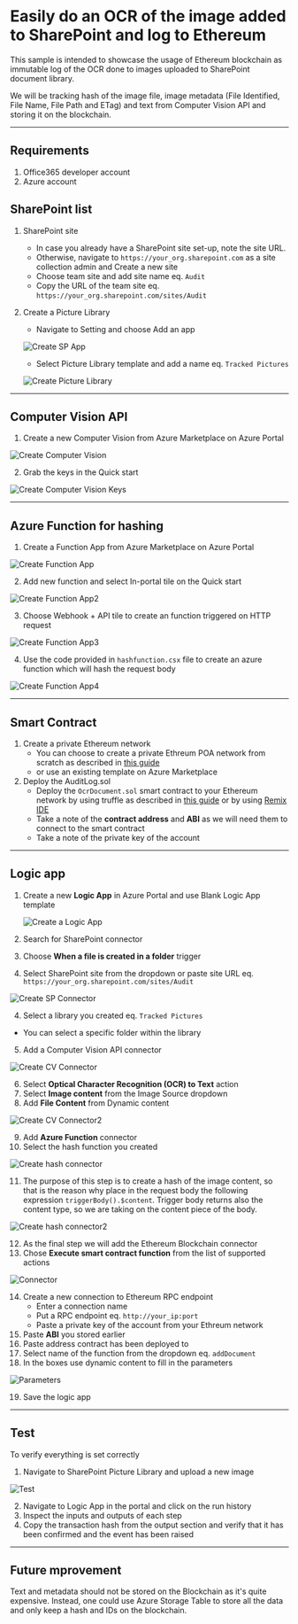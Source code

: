 # Easily do an OCR of the image added to SharePoint and log to Ethereum

This sample is intended to showcase the usage of Ethereum blockchain as immutable log of the OCR done to images uploaded to  SharePoint document library.

We will be tracking hash of the image file, image metadata (File Identified, File Name, File Path and ETag) and text from Computer Vision API and storing it on the blockchain.

---
## Requirements 
1. Office365 developer account
2. Azure account

## SharePoint list

1. SharePoint site
    - In case you already have a SharePoint site set-up, note the site URL.
    - Otherwise, navigate to `https://your_org.sharepoint.com` as a site collection admin and Create a new site
    - Choose team site and add site name eq. `Audit`
    - Copy the URL of the team site eq. `https://your_org.sharepoint.com/sites/Audit`

2. Create a Picture Library
    - Navigate to Setting and choose Add an app

    ![Create SP App](./resources/sharepoint01.png)

    - Select Picture Library template and add a name eq. `Tracked Pictures`

    ![Create Picture Library](./resources/sharepoint02.png)

---

## Computer Vision API

1. Create a new Computer Vision from Azure Marketplace on Azure Portal

![Create Computer Vision](./resources/visionapi01.png)

2. Grab the keys in the Quick start 

![Create Computer Vision Keys](./resources/visionapi02.png)

--- 

## Azure Function for hashing

1. Create a Function App from Azure Marketplace on Azure Portal

![Create Function App](./resources/functionapp01.png)

2. Add new function and select In-portal tile on the Quick start

![Create Function App2](./resources/functionapp02.png)

3. Choose Webhook + API tile to create an function triggered on HTTP request

![Create Function App3](./resources/functionapp03.png)

4. Use the code provided in `hashfunction.csx` file to create an azure function which will hash the request body

![Create Function App4](./resources/functionapp04.png)



--- 


## Smart Contract

1. Create a private Ethereum network
    - You can choose to create a private Ethreum POA network from scratch as described in [this guide](https://github.com/caleteeter/smartcontractdev/blob/master/example1-setup.md)
    - or use an existing template on Azure Marketplace
2. Deploy the AuditLog.sol
    - Deploy the `OcrDocument.sol` smart contract to your Ethereum network by using truffle as described in [this guide](https://github.com/caleteeter/smartcontractdev/blob/master/walkthrough1.md) or by using [Remix IDE](https://remix.ethereum.org)
    - Take a note of the **contract address** and **ABI** as we will need them to connect to the smart contract
    - Take a note of the private key of the account

---

## Logic app

1. Create a new **Logic App** in Azure Portal and use Blank Logic App template
    
    ![Create a Logic App](./resources/logicapp01.png)
2. Search for SharePoint connector
2. Choose **When a file is created in a folder** trigger
3. Select SharePoint site from the dropdown or paste site URL eq. `https://your_org.sharepoint.com/sites/Audit`

![Create SP Connector](./resources/spcon01.png)

4. Select a library you created eq. `Tracked Pictures`
- You can select a specific folder within the library
5. Add a Computer Vision API connector

![Create CV Connector](./resources/visioncon01.png)

6. Select **Optical Character Recognition (OCR) to Text** action
7. Select **Image content** from the Image Source dropdown
8. Add **File Content** from Dynamic content

![Create CV Connector2](./resources/visioncon02.png)

9. Add **Azure Function** connector
10. Select the hash function you created

![Create hash connector](./resources/hashcon01.png)

11. The purpose of this step is to create a hash of the image content, so that is the reason why place in the request body the following expression `triggerBody().$content`. Trigger body returns also the content type, so we are taking on the content piece of the body.

![Create hash connector2](./resources/hashcon02.png)

12. As the final step we will add the Ethereum Blockchain connector
13. Chose **Execute smart contract function** from the list of supported actions

![Connector](./resources/logicapp02.png)

14. Create a new connection to Ethereum RPC endpoint
    - Enter a connection name
    - Put a RPC endpoint eq. `http://your_ip:port`
    - Paste a private key of the account from your Ethreum network
15. Paste **ABI** you stored earlier
16. Paste address contract has been deployed to
17. Select name of the function from the dropdown eq. `addDocument`
18. In the boxes use dynamic content to fill in the parameters

![Parameters](./resources/eth01.png)

19. Save the logic app

---

## Test

To verify everything is set correctly
1. Navigate to SharePoint Picture Library and upload a new image

![Test](./resources/test01.png)

2. Navigate to Logic App in the portal and click on the run history
3. Inspect the inputs and outputs of each step
4. Copy the transaction hash from the output section and verify that it has been confirmed and the event has been raised

--- 

## Future mprovement
Text and metadata should not be stored on the Blockchain as it's quite expensive. Instead, one could use Azure Storage Table to store all the data and only keep a hash and IDs on the blockchain.